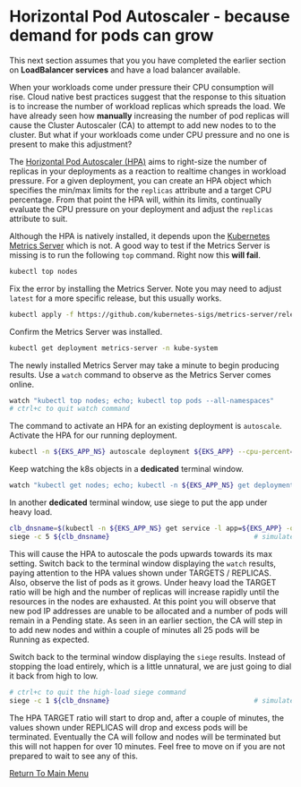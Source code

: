 # Horizontal Pod Autoscaler - because demand for pods can grow

This next section assumes that you you have completed the earlier section on **LoadBalancer services** and have a load balancer available.

When your workloads come under pressure their CPU consumption will rise.
Cloud native best practices suggest that the response to this situation is to increase the number of workload replicas which spreads the load.
We have already seen how **manually** increasing the number of pod replicas will cause the Cluster Autoscaler (CA) to attempt to add new nodes to to the cluster.
But what if your workloads come under CPU pressure and no one is present to make this adjustment?

The [Horizontal Pod Autoscaler (HPA)](https://kubernetes.io/docs/tasks/run-application/horizontal-pod-autoscale/) aims to right-size the number of replicas in your deployments as a  reaction to realtime changes in workload pressure.
For a given deployment, you can create an HPA object which specifies the min/max limits for the `replicas` attribute and a target CPU percentage.
From that point the HPA will, within its limits, continually evaluate the CPU pressure on your deployment and adjust the `replicas` attribute to suit.

Although the HPA is natively installed, it depends upon the [Kubernetes Metrics Server](https://github.com/kubernetes-sigs/metrics-server) which is not.
A good way to test if the Metrics Server is missing is to run the following `top` command.
Right now this **will fail**.
```bash
kubectl top nodes
```

Fix the error by installing the Metrics Server.
Note you may need to adjust `latest` for a more specific release, but this usually works. 
```bash
kubectl apply -f https://github.com/kubernetes-sigs/metrics-server/releases/latest/download/components.yaml
```

Confirm the Metrics Server was installed.
```bash
kubectl get deployment metrics-server -n kube-system
```

The newly installed Metrics Server may take a minute to begin producing results.
Use a `watch` command to observe as the Metrics Server comes online.
```bash
watch "kubectl top nodes; echo; kubectl top pods --all-namespaces"
# ctrl+c to quit watch command
```

The command to activate an HPA for an existing deployment is `autoscale`.
Activate the HPA for our running deployment.
```bash
kubectl -n ${EKS_APP_NS} autoscale deployment ${EKS_APP} --cpu-percent=50 --min=3 --max=25
```

Keep watching the k8s objects in a **dedicated** terminal window.
```bash
watch "kubectl get nodes; echo; kubectl -n ${EKS_APP_NS} get deployments,hpa,pods -o wide"
```

In another **dedicated** terminal window, use siege to put the app under heavy load.
```bash
clb_dnsname=$(kubectl -n ${EKS_APP_NS} get service -l app=${EKS_APP} -o jsonpath='{.items[0].status.loadBalancer.ingress[0].hostname}')
siege -c 5 ${clb_dnsname}                                    # simulate 5 concurrent users
```

This will cause the HPA to autoscale the pods upwards towards its max setting.
Switch back to the terminal window displaying the `watch` results, paying attention to the HPA values shown under TARGETS / REPLICAS.
Also, observe the list of pods as it grows.
Under heavy load the TARGET ratio will be high and the number of replicas will increase rapidly until the resources in the nodes are exhausted.
At this point you will observe that new pod IP addresses are unable to be allocated and a number of pods will remain in a Pending state.
As seen in an earlier section, the CA will step in to add new nodes and within a couple of minutes all 25 pods will be Running as expected.

Switch back to the terminal window displaying the `siege` results.
Instead of stopping the load entirely, which is a little unnatural, we are just going to dial it back from high to low.
```bash
# ctrl+c to quit the high-load siege command
siege -c 1 ${clb_dnsname}                                    # simulate 1 concurrent users
```

The HPA TARGET ratio will start to drop and, after a couple of minutes, the values shown under REPLICAS will drop and excess pods will be terminated.
Eventually the CA will follow and nodes will be terminated but this will not happen for over 10 minutes.
Feel free to move on if you are not prepared to wait to see any of this.

[Return To Main Menu](/README.md)
